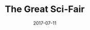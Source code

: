 ---
title: "The Great Sci-Fair"
show_title_on_cover: false
date: "2017-07-11"
version: 2
volume: 1
issue: 2
category: "Facebook Gallery"
format: "caption-slideshow-v2022_1"
synopsis: "Zene, Zeanne, and their friends explore the different Science-related exhibits at their school during Sci-Fair day!"
modes: [
    {mode_name: "Original", call_at: [0, 1, 2, 3, 4, 5, 6, 7, 8, 9, 10, 11]}
]
---